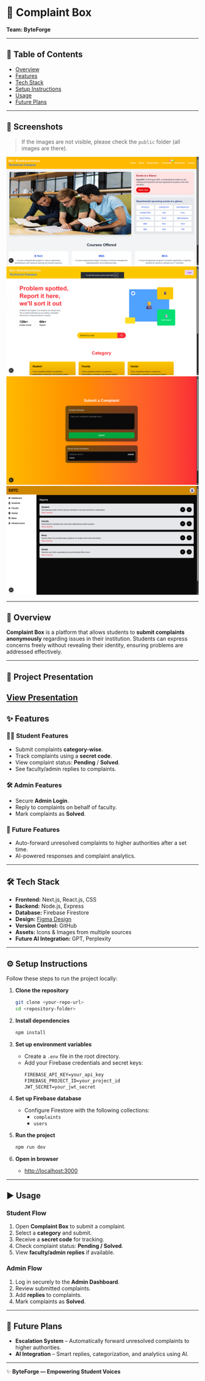# 📝 Complaint Box  

**Team: ByteForge**  

---

## 📑 Table of Contents
- [Overview](#overview)  
- [Features](#features)  
- [Tech Stack](#tech-stack)  
- [Setup Instructions](#setup-instructions)  
- [Usage](#usage)  
- [Future Plans](#future-plans)  

---

## 📸 Screenshots  

> If the images are not visible, please check the `public` folder (all images are there).  

![Complaint Box UI](./public/2.png)  
![Complaint Submission](./public/1.png)  
![Complaint Tracking](./public/3.png)  
![Admin Dashboard](./public/4.png)  

---

## 📖 Overview  

**Complaint Box** is a platform that allows students to **submit complaints anonymously** regarding issues in their institution. Students can express concerns freely without revealing their identity, ensuring problems are addressed effectively.  

---
## 📂 Project Presentation
[View Presentation](https://drive.google.com/file/d/FILE_ID/view?usp=sharing)
---

## ✨ Features  

### 👨‍🎓 Student Features  
- Submit complaints **category-wise**.  
- Track complaints using a **secret code**.  
- View complaint status: **Pending** / **Solved**.  
- See faculty/admin replies to complaints.  

### 🛠️ Admin Features  
- Secure **Admin Login**.  
- Reply to complaints on behalf of faculty.  
- Mark complaints as **Solved**.  

### 🚀 Future Features  
- Auto-forward unresolved complaints to higher authorities after a set time.  
- AI-powered responses and complaint analytics.  

---

## 🛠 Tech Stack  

- **Frontend:** Next.js, React.js, CSS  
- **Backend:** Node.js, Express  
- **Database:** Firebase Firestore  
- **Design:** [Figma Design](https://www.figma.com/design/tHDhtXCJxa31YUrPEMSgPY/VeilVoice?node-id=0-1&t=EXXS8U7bQEanePNb-1)  
- **Version Control:** GitHub  
- **Assets:** Icons & Images from multiple sources  
- **Future AI Integration:** GPT, Perplexity  

---

## ⚙️ Setup Instructions  

Follow these steps to run the project locally:  

1. **Clone the repository**  
   ```bash
   git clone <your-repo-url>
   cd <repository-folder>
   ```  

2. **Install dependencies**  
   ```bash
   npm install
   ```  

3. **Set up environment variables**  
   - Create a `.env` file in the root directory.  
   - Add your Firebase credentials and secret keys:  
     ```env
     FIREBASE_API_KEY=your_api_key
     FIREBASE_PROJECT_ID=your_project_id
     JWT_SECRET=your_jwt_secret
     ```  

4. **Set up Firebase database**  
   - Configure Firestore with the following collections:  
     - `complaints`  
     - `users`  

5. **Run the project**  
   ```bash
   npm run dev
   ```  

6. **Open in browser**  
   - [http://localhost:3000](http://localhost:3000)  

---

## ▶️ Usage  

### Student Flow  
1. Open **Complaint Box** to submit a complaint.  
2. Select a **category** and submit.  
3. Receive a **secret code** for tracking.  
4. Check complaint status: **Pending / Solved**.  
5. View **faculty/admin replies** if available.  

### Admin Flow  
1. Log in securely to the **Admin Dashboard**.  
2. Review submitted complaints.  
3. Add **replies** to complaints.  
4. Mark complaints as **Solved**.  

---

## 🔮 Future Plans  

- **Escalation System** – Automatically forward unresolved complaints to higher authorities.  
- **AI Integration** – Smart replies, categorization, and analytics using AI.  

---

✨ **ByteForge — Empowering Student Voices**  
